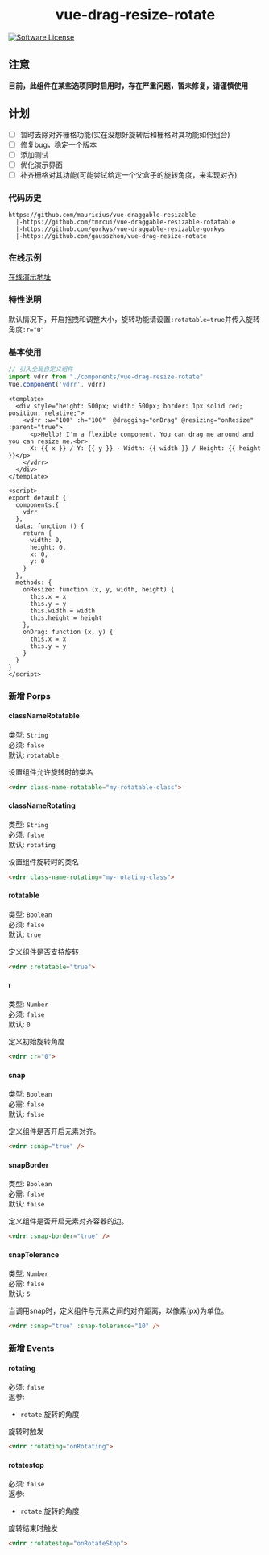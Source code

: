  <h1 align="center">vue-drag-resize-rotate</h1>
 
[![Software License](https://img.shields.io/badge/license-MIT-brightgreen.svg?style=flat-square)](LICENSE.md)

## 注意

**目前，此组件在某些选项同时启用时，存在严重问题，暂未修复，请谨慎使用**

## 计划

- [ ] 暂时去除对齐栅格功能(实在没想好旋转后和栅格对其功能如何组合)
- [ ] 修复bug，稳定一个版本
- [ ] 添加测试
- [ ] 优化演示界面
- [ ] 补齐栅格对其功能(可能尝试给定一个父盒子的旋转角度，来实现对齐)

### 代码历史
```
https://github.com/mauricius/vue-draggable-resizable
  |-https://github.com/tmrcui/vue-draggable-resizable-rotatable 
  |-https://github.com/gorkys/vue-draggable-resizable-gorkys
  |-https://github.com/gausszhou/vue-drag-resize-rotate
```

### 在线示例

[在线演示地址](https://gausszhou.github.io/vue-drag-resize-rotate/#/basic/basic-with-rotatable)


### 特性说明
 默认情况下，开启拖拽和调整大小，旋转功能请设置`:rotatable=true`并传入旋转角度`:r="0"`

### 基本使用

```js
// 引入全局自定义组件
import vdrr from "./components/vue-drag-resize-rotate"
Vue.component('vdrr', vdrr) 
```

```vue
<template>
  <div style="height: 500px; width: 500px; border: 1px solid red; position: relative;">
    <vdrr :w="100" :h="100"  @dragging="onDrag" @resizing="onResize" :parent="true">
      <p>Hello! I'm a flexible component. You can drag me around and you can resize me.<br>
      X: {{ x }} / Y: {{ y }} - Width: {{ width }} / Height: {{ height }}</p>
    </vdrr>
  </div>
</template>

<script>
export default {
  components:{
    vdrr
  },
  data: function () {
    return {
      width: 0,
      height: 0,
      x: 0,
      y: 0
    }
  },
  methods: {
    onResize: function (x, y, width, height) {
      this.x = x
      this.y = y
      this.width = width
      this.height = height
    },
    onDrag: function (x, y) {
      this.x = x
      this.y = y
    }
  }
}
</script>
```
### 新增 Porps 

####  classNameRotatable 
类型: `String`  
必须: `false`  
默认: `rotatable`  

设置组件允许旋转时的类名
```html
<vdrr class-name-rotatable="my-rotatable-class">
```
#### classNameRotating
类型: `String`  
必须: `false`  
默认: `rotating`  

设置组件旋转时的类名

```html
<vdrr class-name-rotating="my-rotating-class">
```

#### rotatable
类型: `Boolean`  
必须: `false`  
默认: `true`  

定义组件是否支持旋转

```html
<vdrr :rotatable="true">
```

#### r
类型: `Number`  
必须: `false`  
默认: `0`  

定义初始旋转角度

```html
<vdrr :r="0">
```

#### snap 
类型: `Boolean`  
必需: `false`  
默认: `false`  

定义组件是否开启元素对齐。

```html
<vdrr :snap="true" />
```
#### snapBorder

类型: `Boolean`  
必需: `false`  
默认: `false`  

定义组件是否开启元素对齐容器的边。

```html
<vdrr :snap-border="true" />
```

#### snapTolerance
类型: `Number`  
必需: `false`  
默认: `5`  

当调用snap时，定义组件与元素之间的对齐距离，以像素(px)为单位。

```html
<vdrr :snap="true" :snap-tolerance="10" />
```

### 新增 Events

#### rotating
必须: `false`  
返参:
* `rotate` 旋转的角度

旋转时触发
```html
<vdrr :rotating="onRotating">
```

#### rotatestop
必须: `false`  
返参:
* `rotate` 旋转的角度

旋转结束时触发

```html
<vdrr :rotatestop="onRotateStop">
```

